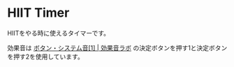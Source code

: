# HIIT Timer

HIITをやる時に使えるタイマーです。

効果音は [ボタン・システム音[1] | 効果音ラボ](https://soundeffect-lab.info/sound/button/) の決定ボタンを押す1と決定ボタンを押す2を使用しています。
